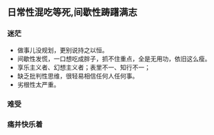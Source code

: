 ## 日常性混吃等死,间歇性踌躇满志

### 迷茫

- 做事儿没规划，更别说持之以恒。
- 间歇性发慌，一口想吃成胖子，抓不住重点，全是无用功，依旧这么瘦。
- 享乐主义者、幻想主义者；表里不一、知行不一；
- 缺乏批判性思维，很轻易相信任何人任何事。
- 劣根性太严重。

### 难受

### 痛并快乐着